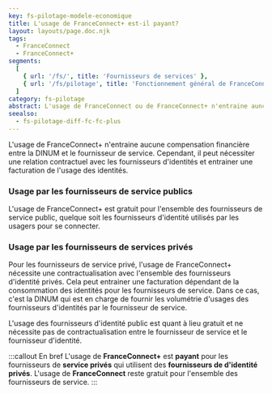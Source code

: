 ```yaml
---
key: fs-pilotage-modele-economique
title: L'usage de FranceConnect+ est-il payant?
layout: layouts/page.doc.njk
tags:
  - FranceConnect
  - FranceConnect+
segments:
  [
    { url: '/fs/', title: 'Fournisseurs de services' },
    { url: '/fs/pilotage', title: 'Fonctionnement général de FranceConnect et FranceConnect+' },
  ]
category: fs-pilotage
abstract: L'usage de FranceConnect ou de FranceConnect+ n'entraine auncune compensation financière entre la DINUM et le fournisseur de service. Cependant, il peut nécessité une rélation contractuel avec les fournisseurs d'identité et entrainer une facturation de l'usage des identités au travers de FranceConnect+
seealso:
  - fs-pilotage-diff-fc-fc-plus
---
```


L'usage de FranceConnect+ n'entraine aucune compensation financière entre la DINUM et le fournisseur de service. Cependant, il peut nécessiter une relation contractuel avec les fournisseurs d'identités et entrainer une facturation de l'usage des identités.

### Usage par les fournisseurs de service publics

L'usage de FranceConnect+ est gratuit pour l'ensemble des fournisseurs de service public, quelque soit les fournisseurs d'identité utilisés par les usagers pour se connecter.

### Usage par les fournisseurs de services privés

Pour les fournisseurs de service privé, l'usage de FranceConnect+ nécessite une contractualisation avec l'ensemble des fournisseurs d'identité privés. Cela peut entrainer une facturation dépendant de la consommation des identités pour les fournisseurs de service. Dans ce cas, c'est la DINUM qui est en charge de fournir les volumétrie d'usages des fournisseurs d'identités par le fournisseur de service.

L'usage des fournisseurs d'identité public est quant à lieu gratuit et ne nécessite pas de contractualisation entre le fournisseur de service et le fournisseur d'identité.

:::callout En bref
L'usage de **FranceConnect+** est **payant** pour les fournisseurs de **service privés** qui utilisent des **fournisseurs de d'identité privés**. L'usage de **FranceConnect** reste gratuit pour l'ensemble des fournisseurs de service.
:::
